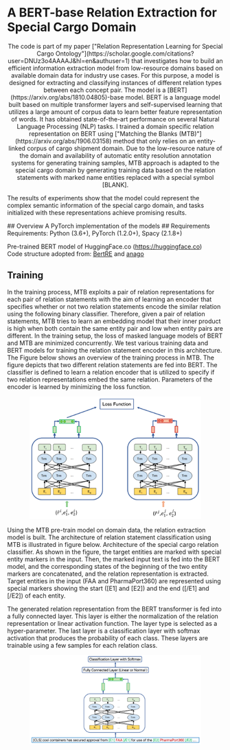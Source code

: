 # A BERT-base Relation Extraction for Special Cargo Domain
<p align="center">
The code is part of my paper ["Relation Representation Learning for Special Cargo Ontology"](https://scholar.google.com/citations?user=DNUz3o4AAAAJ&hl=en&authuser=1) that investigates how to build an efficient information extraction model from low-resource domains based on available domain data for industry use cases. For this purpose, a model is designed for extracting and classifying instances of different relation types between each concept pair.
The model is a [BERT](https://arxiv.org/abs/1810.04805)-base model. BERT is a language model built based on multiple transformer layers and self-supervised learning that utilizes a large amount of corpus data to learn better feature representation of words. It has obtained state-of-the-art performance on several Natural Language Processing (NLP) tasks. I trained a domain specific relation representation on BERT using ["Matching the Blanks (MTB)"](https://arxiv.org/abs/1906.03158) method that only relies on an entity-linked corpus of cargo shipment domain. Due to the low-resource nature of the domain and availability of automatic entity resolution annotation systems for generating training samples, MTB approach is adapted to the special cargo domain by generating training data based on the relation statements with marked name entities replaced with a special symbol [BLANK].

The results of experiments show that the model could represent the complex semantic information of the special cargo domain, and tasks initialized with these representations achieve promising results.
</p>
## Overview
A PyTorch implementation of the models 
## Requirements
Requirements: Python (3.6+), PyTorch (1.2.0+), Spacy (2.1.8+)  

Pre-trained BERT model of HuggingFace.co (https://huggingface.co)   
Code structure adopted from:
[BertRE](https://github.com/plkmo/BERT-Relation-Extraction) and [anago](https://github.com/huggingface/hmtl)

## Training 

In the training process, MTB exploits a pair of relation representations for each pair of relation statements with the aim of learning an encoder that specifies whether or not two relation statements encode the similar relation using the following binary classifier. Therefore, given a pair of relation statements, MTB tries to learn an embedding model that their inner product is high when both contain the same entity pair and low when entity pairs are different. In the training setup, the loss of masked language models of BERT and MTB are minimized concurrently. We test various training data and BERT models for training the relation statement encoder in this architecture. The Figure below shows an overview of the training process in MTB. The figure depicts that two different relation statements are fed into BERT. The classifier is defined to learn a relation encoder that is utilized to specify if two relation representations embed the same relation. Parameters of the encoder is learned by minimizing the loss function.

<p align="center">
<img src="https://github.com/VahidehReshadat/CargoRelationExtraction/blob/master/Bert_Imags/Presentation1-5.jpg" alt="overview of the training process with MTB" width="400"/>
</p>

Using the MTB pre-train model on domain data, the relation extraction model is built. The architecture of relation statement classification using MTB is illustrated in figure below. Architecture of the special cargo relation classifier. As shown in the figure, the target entities are marked with special entity markers in the input. Then, the marked input text is fed into the BERT model, and the corresponding states of the beginning of the two entity markers are concatenated, and the relation representation is extracted. Target entities in the input (FAA and PharmaPort360) are represented using special markers showing the start ([E1] and [E2]) and the end ([/E1] and [/E2]) of each entity. 

The generated relation representation from the BERT transformer is fed into a fully connected layer. This layer is either the normalization of the relation representation or linear activation function. The layer type is selected as a hyper-parameter. The last layer is a classification layer with softmax activation that produces the probability of each class. These layers are trainable using a few samples for each relation class.

<p align="center">
<img src="https://github.com/VahidehReshadat/CargoRelationExtraction/blob/master/Bert_Imags/BERT Classifier.jpg" alt="overview of the training process with MTB" width="400"/>
</p>




